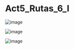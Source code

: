 # Act5_Rutas_6_I

![image](https://github.com/user-attachments/assets/02b98070-1c43-4a07-a62a-a11a337fdb7a)

![image](https://github.com/user-attachments/assets/6d724da3-6a6e-4989-9ec1-75a36f7b5b87)

![image](https://github.com/user-attachments/assets/a1e16ba3-d7b0-4aaa-80f7-52ca0265024b)



